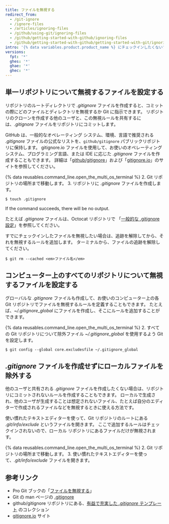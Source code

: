 ```yaml
---
title: ファイルを無視する
redirect_from:
  - /git-ignore
  - /ignore-files
  - /articles/ignoring-files
  - /github/using-git/ignoring-files
  - /github/getting-started-with-github/ignoring-files
  - /github/getting-started-with-github/getting-started-with-git/ignoring-files
intro: '{% data variables.product.product_name %} にチェックインしたくないファイルを無視するように Git を設定することができます。'
versions:
  fpt: '*'
  ghes: '*'
  ghae: '*'
  ghec: '*'
---
```


## 単一リポジトリについて無視するファイルを設定する

リポジトリのルートディレクトリで *.gitignore* ファイルを作成すると、コミットの際にどのファイルとディレクトリを無視するか Git に指示できます。 リポジトリのクローンを作成する他のユーザと、この無視ルールを共有するには、*.gitignore* ファイルをリポジトリにコミットします。

GitHub は、一般的なオペレーティング システム、環境、言語で推奨される *.gitignore* ファイルの公式なリストを、`github/gitignore` パブリックリポジトリに保持します。 gitignore.io ファイルを使用して、お使いのオペレーティング システム、プログラミング言語、または IDE に応じた *.gitignore* ファイルを作成することもできます。 詳細は「[github/gitignore](https://github.com/github/gitignore)」および「[gitignore.io](https://www.gitignore.io/)」のサイトを参照してください。

{% data reusables.command_line.open_the_multi_os_terminal %}
2. Git リポジトリの場所まで移動します。
3. リポジトリに *.gitignore* ファイルを作成します。
   ```shell
   $ touch .gitignore
  ```

   If the command succeeds, there will be no output.

たとえば *.gitignore* ファイルは、Octocat リポジトリで 「[一般的な .gitignore 設定](https://gist.github.com/octocat/9257657)」を参照してください。

すでにチェックインしたファイルを無視したい場合は、追跡を解除してから、それを無視するルールを追加します。 ターミナルから、ファイルの追跡を解除してください。

```shell
$ git rm --cached <em>ファイル名</em>
```

## コンピューター上のすべてのリポジトリについて無視するファイルを設定する

グローバルな *.gitignore* ファイルも作成して、お使いのコンピューター上の各 Git リポジトリでファイルを無視するルールを定義することもできます。 たとえば、*~/.gitignore_global* にファイルを作成し、そこにルールを追加することができます。

{% data reusables.command_line.open_the_multi_os_terminal %}
2. すべての Git リポジトリについて除外ファイル *~/.gitignore_global* を使用するよう Git を設定します。
  ```shell
  $ git config --global core.excludesfile ~/.gitignore_global
  ```

## *.gitignore* ファイルを作成せずにローカルファイルを除外する

他のユーザと共有される *.gitignore* ファイルを作成したくない場合は、リポジトリにコミットされないルールを作成することもできます。 ローカルで生成され、他のユーザが生成することは想定されないファイル、たとえば自分のエディターで作成されるファイルなどを無視するときに使える方法です。

使い慣れたテキストエディターを使って、Git リポジトリのルートにある *.git/info/exclude* というファイルを開きます。 ここで追加するルールはチェックインされないので、ローカル リポジトリにあるファイルだけが無視されます。

{% data reusables.command_line.open_the_multi_os_terminal %}
2. Git リポジトリの場所まで移動します。
3. 使い慣れたテキストエディターを使って、*.git/info/exclude* ファイルを開きます。

## 参考リンク

* Pro Git ブックの「[ファイルを無視する](https://git-scm.com/book/en/v2/Git-Basics-Recording-Changes-to-the-Repository#_ignoring)」
* Git の man ページの [.gitignore](https://git-scm.com/docs/gitignore)
* github/gitignore リポジトリにある、[有益で充実した *.gitignore* テンプレート](https://github.com/github/gitignore) のコレクション
* [gitignore.io](https://www.gitignore.io/) サイト
